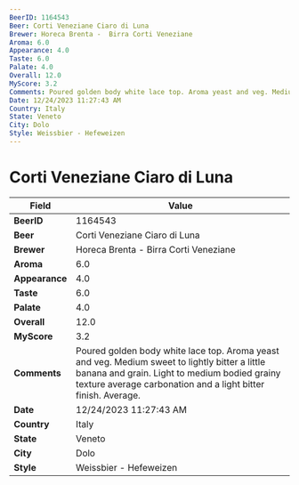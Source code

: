 ```yaml
---
BeerID: 1164543
Beer: Corti Veneziane Ciaro di Luna
Brewer: Horeca Brenta -  Birra Corti Veneziane
Aroma: 6.0
Appearance: 4.0
Taste: 6.0
Palate: 4.0
Overall: 12.0
MyScore: 3.2
Comments: Poured golden body white lace top. Aroma yeast and veg. Medium sweet to lightly bitter a little banana and grain. Light to medium bodied grainy texture average carbonation and a light bitter finish. Average.
Date: 12/24/2023 11:27:43 AM
Country: Italy
State: Veneto
City: Dolo
Style: Weissbier - Hefeweizen
---
```


# Corti Veneziane Ciaro di Luna

| Field         | Value |
|---------------|-------|
| **BeerID** | 1164543 |
| **Beer** | Corti Veneziane Ciaro di Luna |
| **Brewer** | Horeca Brenta -  Birra Corti Veneziane |
| **Aroma** | 6.0 |
| **Appearance** | 4.0 |
| **Taste** | 6.0 |
| **Palate** | 4.0 |
| **Overall** | 12.0 |
| **MyScore** | 3.2 |
| **Comments** | Poured golden body white lace top. Aroma yeast and veg. Medium sweet to lightly bitter a little banana and grain. Light to medium bodied grainy texture average carbonation and a light bitter finish. Average. |
| **Date** | 12/24/2023 11:27:43 AM |
| **Country** | Italy |
| **State** | Veneto |
| **City** | Dolo |
| **Style** | Weissbier - Hefeweizen |
